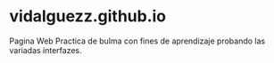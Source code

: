 # vidalguezz.github.io
Pagina Web
Practica de bulma con fines de aprendizaje probando las variadas interfazes. 
